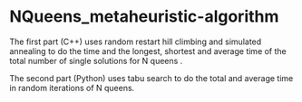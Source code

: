 # NQueens_metaheuristic-algorithm

The first part (C++) uses random restart hill climbing and simulated annealing to do the time and the longest, shortest and average time of the total number of single solutions for N queens .


The second part (Python) uses tabu search to do the total and average time in random iterations of N queens.

